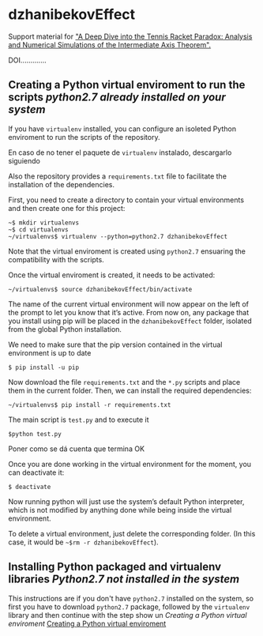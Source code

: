 # dzhanibekovEffect 
Support material for ["A Deep Dive into the Tennis Racket Paradox: Analysis and Numerical Simulations of the Intermediate Axis Theorem".](https://www.google.com/)

DOI.............

## Creating a Python virtual enviroment to run the scripts _python2.7 already installed on your system_

If you have `virtualenv` installed, you can configure an isoleted Python enviroment to run the scripts of the repository.

En caso de no tener el paquete de `virtualenv` instalado, descargarlo siguiendo 

Also the repository provides a `requirements.txt` file to facilitate the installation of the dependencies.

First, you need to create a directory to contain your virtual environments and then create one for this project:

```
~$ mkdir virtualenvs
~$ cd virtualenvs
~/virtualenvs$ virtualenv --python=python2.7 dzhanibekovEffect
```

Note that the virtual enviroment is created using `python2.7` ensuaring the compatibility with the scripts.

Once the virtual enviroment is created, it needs to be activated:

`~/virtualenvs$ source dzhanibekovEffect/bin/activate`

The name of the current virtual environment will now appear on the left of the prompt to let you know that it’s active. From now on, any package that you install using pip will be placed in the `dzhanibekovEffect` folder, isolated from the global Python installation.

We need to make sure that the pip version contained in the virtual environment is up to date

`$ pip install -u pip`

Now download the file `requirements.txt` and the `*.py` scripts and place them in the current folder. Then, we can install the required dependencies:

`~/virtualenvs$ pip install -r requirements.txt`

The main script is `test.py` and to execute it

`$python test.py`

Poner como se dá cuenta que termina OK

Once you are done working in the virtual environment for the moment, you can deactivate it:

`$ deactivate`

Now running python will just use the system’s default Python interpreter, which is not modified by anything done while being inside the virtual environment.

To delete a virtual environment, just delete the corresponding folder. (In this case, it would be `~$rm -r dzhanibekovEffect`).

## Installing Python packaged and virtualenv libraries _Python2.7 not installed in the system_

This instructions are if you don't have `python2.7` installed on the system, so first you have to download `python2.7` package, followed by the `virtualenv` library and then continue with the step show un _Creating a Python virtual enviroment_ [Creating a Python virtual enviroment](https://github.com/ntrivisonno/testing_README/tree/main?tab=readme-ov-file#creating-a-python-virtual-enviroment-to-run-the-scripts-python27-already-installed-on-your-system)